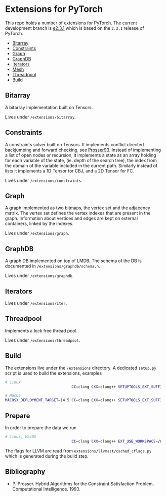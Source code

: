 # Extensions for PyTorch

This repo holds a number of extensions for PyTorch. The current development
branch is [e2.3.1](https://github.com/ghdk/pytorch.priv/tree/e2.3.1) which is
based on the `2.3.1` release of PyTorch.

<!-- toc -->

- [Bitarray](#bitarray)
- [Constraints](#constraints)
- [Graph](#graph)
- [GraphDB](#graphdb)
- [Iterators](#iterators)
- [Mesh](#mesh)
- [Threadpool](#threadpool)
- [Build](#build)

<!-- tocstop -->

## Bitarray

A bitarray implementation built on Tensors. 

Lives under `/extensions/bitarray`.

## Constraints

A constraints solver built on Tensors. It implements conflict directed
backjumping and forward checking, see [Prosser93](#bibliography). Instead of
implementing a list of open nodes or recursion, it implements a state as an
array holding for each variable of the state, (ie. depth of the search tree),
the index from the domain of the variable included in the current path.
Similarly instead of lists it implements a 1D Tensor for CBJ, and a 2D Tensor
for FC.

Lives under `/extensions/constraints`.

## Graph

A graph implemented as two bitmaps, the vertex set and the adjacency matrix. The
vertex set defines the vertex indexes that are present in the graph. Information
about vertices and edges are kept on external containers, linked by the indexes.

Lives under `/extensions/graph`.

## GraphDB

A graph DB implemented on top of LMDB. The schema of the DB is documented in 
`/extensions/graphdb/schema.h`.

Lives under `/extensions/graphdb`.

## Iterators

Lives under `/extensions/iter`.

## Threadpool

Implements a lock free thread pool.

Lives under `/extensions/threadpool`.

## Build

The extensions live under the `/extensions` directory. A dedicated `setup.py`
script is used to build the extensions, examples

```bash
# Linux
                              CC=clang CXX=clang++ SETUPTOOLS_EXT_SUFFIX=.so  DEBUG=1 USE_DISTRIBUTED=0 USE_MKLDNN=0 USE_CUDA=0 USE_ROCM=0 BUILD_TEST=0 USE_FBGEMM=0 USE_NNPACK=0 USE_QNNPACK=0 USE_XNNPACK=0 USE_MPS=0 EXT_USE_LLVM_CONFIG=/usr/bin/llvm-config                                                          python setup.py  build --build-lib=./build/lib  install

# MacOS
MACOSX_DEPLOYMENT_TARGET=14.5 CC=clang CXX=clang++ SETUPTOOLS_EXT_SUFFIX=.so  DEBUG=1 USE_DISTRIBUTED=0 USE_MKLDNN=0 USE_CUDA=0 USE_ROCM=0 BUILD_TEST=0 USE_FBGEMM=0 USE_NNPACK=0 USE_QNNPACK=0 USE_XNNPACK=0 USE_MPS=1 EXT_USE_LLVM_CONFIG=/root/to/llvm\@14/14.0.6/bin/llvm-config  EXT_USE_LMDB=/root/to/lmdb/0.9.33/  python setup.py install
```

## Prepare

In order to prepare the data we run

```bash
# Linux, MacOS
                              CC=clang CXX=clang++ EXT_USE_WORKSPACE=/mnt/macos/pytorch  python /mnt/macos/pytorch/extensions/llvmast/setup.py  prepare
```

The flags for LLVM are read from `extensions/llvmast/cached_cflags.py` which is
generated during the build step.

## Bibliography

- P. Prosser. Hybrid Algorithms for the Constraint Satisfaction Problem.
  Computational Intelligence. 1993.
